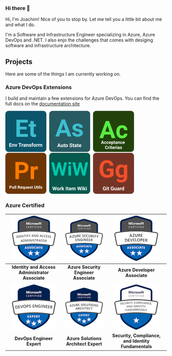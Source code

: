 ### Hi there 👋

Hi, I'm Joachim! Nice of you to stop by. Let me tell you a little bit about me and what I do.

I'm a Software and Infrastructure Engineer specializing in Azure, Azure DevOps and .NET. I also enjo the challenges that comes with desiging software and infrastructure architecture.

## Projects

Here are some of the things I am currently working on.

### Azure DevOps Extensions

I build and maintain a few extensions for Azure DevOps. You can find the full docs on the [documentation site](https://docs.devops-extensions.dev/)

<div style="display;flex;flex-direction:row;">
<a href="https://marketplace.visualstudio.com/items?itemName=joachimdalen.env-transform" style="margin-right:5px"><img src="./assets/extensions/env-transform.png"/></a>
<a href="https://marketplace.visualstudio.com/items?itemName=joachimdalen.auto-state" style="margin-right:5px"><img src="./assets/extensions/auto-state.png"/></a>
<a href="https://marketplace.visualstudio.com/items?itemName=joachimdalen.acceptance-criterias" style="margin-right:5px"><img src="./assets/extensions/acceptance-criterias.png"/></a>
<a href="https://marketplace.visualstudio.com/items?itemName=joachimdalen.pull-request-utils" style="margin-right:5px"><img src="./assets/extensions/pull-request-utils.png"/></a>
<a href="https://marketplace.visualstudio.com/items?itemName=joachimdalen.work-item-wiki" style="margin-right:5px"><img src="./assets/extensions/work-item-wiki.png"/></a>
<a href="https://marketplace.visualstudio.com/items?itemName=joachimdalen.gitguard" style="margin-right:5px"><img src="./assets/extensions/gitguard.png"/></a>
</div>

### Azure Certified

| ![](./assets/certifications/identity-and-access-administrator-associate.png) | ![](./assets/certifications/azure-security-engineer-associate.png) |           ![](./assets/certifications/azure-developer-associate.png)           |
| :--------------------------------------------------------------------------: | :----------------------------------------------------------------: | :----------------------------------------------------------------------------: |
|               **Identity and Access Administrator Associate**                |               **Azure Security Engineer Associate**                |                         **Azure Developer Associate**                          |
|                                                                              |                                                                    |                                                                                |
|           ![](./assets/certifications/devops-engineer-expert.png)            | ![](./assets/certifications/azure-solutions-architect-expert.png)  | ![](./assets/certifications/security-compliance-and-identity-fundamentals.png) |
|                          **DevOps Engineer Expert**                          |                **Azure Solutions Architect Expert**                |              **Security, Compliance, and Identity Fundamentals**               |
